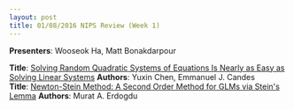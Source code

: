 ```yaml
---
layout: post
title: 01/08/2016 NIPS Review (Week 1)
---
```

**Presenters**: Wooseok Ha, Matt Bonakdarpour  

**Title**: [Solving Random Quadratic Systems of Equations Is Nearly as Easy as Solving Linear Systems](http://arxiv.org/abs/1505.05114) 
**Authors**: Yuxin Chen, Emmanuel J. Candes   
**Title**: [Newton-Stein Method: A Second Order Method for GLMs via Stein's Lemma](http://arxiv.org/abs/1511.08895) 
**Authors**: Murat A. Erdogdu   
